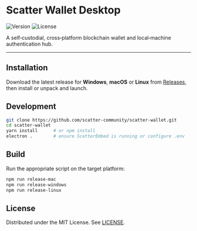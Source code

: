 # Scatter Wallet Desktop

![Version](https://img.shields.io/github/v/release/scatter-community/scatter-wallet?label=latest) ![License](https://img.shields.io/github/license/scatter-community/scatter-wallet)

A self‑custodial, cross‑platform blockchain wallet and local‑machine authentication hub.

---

## Installation

Download the latest release for **Windows**, **macOS** or **Linux** from [Releases](https://github.com/scatter-community/scatter-wallet/releases), then install or unpack and launch.

## Development

```bash
git clone https://github.com/scatter-community/scatter-wallet.git
cd scatter-wallet
yarn install      # or npm install
electron .        # ensure ScatterEmbed is running or configure .env
```

## Build

Run the appropriate script on the target platform:

```bash
npm run release-mac
npm run release-windows
npm run release-linux
```

## License

Distributed under the MIT License. See [LICENSE](./LICENSE).
